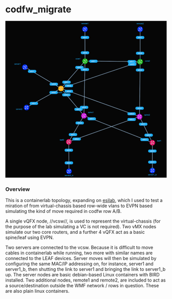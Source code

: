 # codfw_migrate

![codfw_migrate topology](https://raw.githubusercontent.com/topranks/homerlabs/main/labs/codfw_migrate/diagram.png)

### Overview

This is a containerlab topology, expanding on [esilab](../esilab), which I used to test a miration of from virtual-chassis based row-wide vlans to EVPN based simulating the kind of move required in codfw row A/B.  

A single vQFX node, //vcsw//, is used to represent the virtual-chassis (for the purpose of the lab simulating a VC is not required).  Two vMX nodes simulate our two core routers, and a further 4 vQFX act as a basic spine/leaf using EVPN.  

Two servers are connected to the vcsw.  Because it is difficult to move cables in containerlab while running, two more with similar names are connected to the LEAF devices.  Server moves will then be simulated by configuring the same MAC/IP addressing on, for instance, server1 and server1_b, then shutting the link to server1 and bringing the link to server1_b up.  The server nodes are basic debian-based Linux containers with BIRD installed.  Two additional nodes, remote1 and remote2, are included to act as a source/destination outside the WMF network / rows in question.  These are also plain linux containers.
